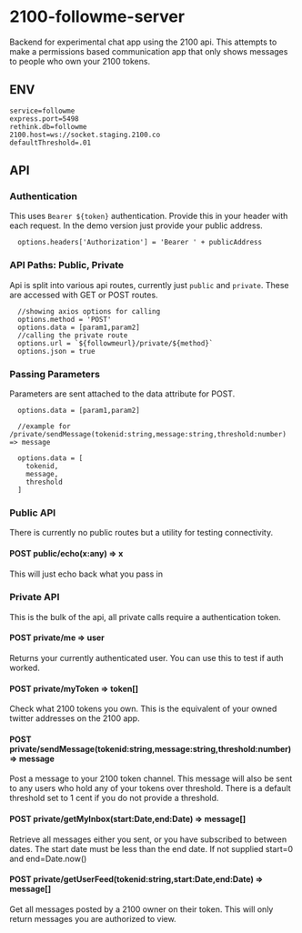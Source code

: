 # 2100-followme-server
Backend for experimental chat app using the 2100 api. This attempts to make a permissions
based communication app that only shows messages to people who own your 2100 tokens. 

## ENV

```
service=followme
express.port=5498
rethink.db=followme
2100.host=ws://socket.staging.2100.co
defaultThreshold=.01
```

## API
### Authentication
This uses `Bearer ${token}` authentication. Provide this in your header with each
request. In the demo version just provide your public address.

```
  options.headers['Authorization'] = 'Bearer ' + publicAddress
```
### API Paths: Public, Private
Api is split into various api routes, currently just `public` and `private`. These are accessed
with GET or POST routes.
```
  //showing axios options for calling 
  options.method = 'POST'
  options.data = [param1,param2]
  //calling the private route
  options.url = `${followmeurl}/private/${method}`
  options.json = true

```

### Passing Parameters
Parameters are sent attached to the data attribute for POST. 

```
  options.data = [param1,param2]

  //example for /private/sendMessage(tokenid:string,message:string,threshold:number) => message

  options.data = [
    tokenid,
    message,
    threshold
  ]
```

### Public API
There is currently no public routes but a utility for testing connectivity.

#### POST public/echo(x:any) => x
This will just echo back what you pass in

### Private API
This is the bulk of the api, all private calls require a authentication token.

#### POST private/me => user
Returns your currently authenticated user. You can use this to test if auth worked.

#### POST private/myToken => token[]
Check what 2100 tokens you own. This is the equivalent of your owned twitter addresses on 
the 2100 app. 

#### POST private/sendMessage(tokenid:string,message:string,threshold:number) => message
Post a message to your 2100 token channel. This message will also be sent to any users who
hold any of your tokens over threshold. There is a default threshold set to 1 cent if you 
do not provide a threshold.

#### POST private/getMyInbox(start:Date,end:Date) => message[]
Retrieve all messages either you sent, or you have subscribed to between dates. The start date
must be less than the end date. If not supplied start=0 and end=Date.now()

#### POST private/getUserFeed(tokenid:string,start:Date,end:Date) => message[]
Get all messages posted by a 2100 owner on their token. This will only return 
messages you are authorized to view.











